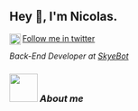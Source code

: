 ## Hey 👋, I'm Nicolas.

<a href='https://twitter.com/divinityuser/'><img align='left' alt="twitter" src="https://raw.githubusercontent.com/rahul-jha98/rahul-jha98/561d474902b59c7429ec22bb73e225696c27b202/assets/twitter.svg" height='20px'/> Follow me in twitter </a>

<p><em>Back-End Developer at <a href="http://www.skyebot.website">SkyeBot</a>

### <img src="https://cdn.discordapp.com/emojis/917878438038229022.gif?size=96&quality=lossless" width="50"> About me
